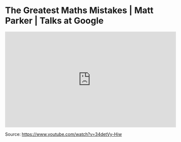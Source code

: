 # The Greatest Maths Mistakes | Matt Parker | Talks at Google

<iframe width="560" height="315" src="https://www.youtube.com/embed/34detVy-Hiw" frameborder="0" allow="accelerometer; autoplay; clipboard-write; encrypted-media; gyroscope; picture-in-picture" allowfullscreen></iframe>

Source: https://www.youtube.com/watch?v=34detVy-Hiw

